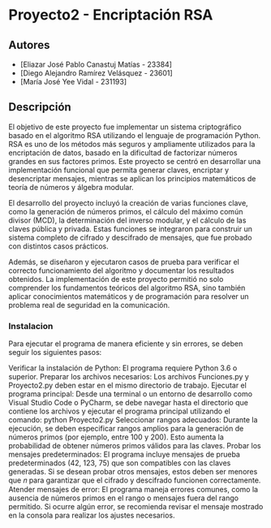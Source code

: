 # Proyecto2 - Encriptación RSA

## Autores

-   [Eliazar José Pablo Canastuj Matías - 23384]
-   [Diego Alejandro Ramírez Velásquez - 23601]
-   [María José Yee Vidal - 231193]

## Descripción
El objetivo de este proyecto fue implementar un sistema criptográfico basado en el algoritmo RSA utilizando el lenguaje de programación Python. RSA es uno de los métodos más seguros y ampliamente utilizados para la encriptación de datos, basado en la dificultad de factorizar números grandes en sus factores primos. Este proyecto se centró en desarrollar una implementación funcional que permita generar claves, encriptar y desencriptar mensajes, mientras se aplican los principios matemáticos de teoría de números y álgebra modular.

El desarrollo del proyecto incluyó la creación de varias funciones clave, como la generación de números primos, el cálculo del máximo común divisor (MCD), la determinación del inverso modular, y el cálculo de las claves pública y privada. Estas funciones se integraron para construir un sistema completo de cifrado y descifrado de mensajes, que fue probado con distintos casos prácticos.

Además, se diseñaron y ejecutaron casos de prueba para verificar el correcto funcionamiento del algoritmo y documentar los resultados obtenidos. La implementación de este proyecto permitió no solo comprender los fundamentos teóricos del algoritmo RSA, sino también aplicar conocimientos matemáticos y de programación para resolver un problema real de seguridad en la comunicación.


### Instalacion
Para ejecutar el programa de manera eficiente y sin errores, se deben seguir los siguientes pasos:

Verificar la instalación de Python: El programa requiere Python 3.6 o superior.
Preparar los archivos necesarios: Los archivos Funciones.py y Proyecto2.py deben estar en el mismo directorio de trabajo.
Ejecutar el programa principal: Desde una terminal o un entorno de desarrollo como Visual Studio Code o PyCharm, se debe navegar hasta el directorio que contiene los archivos y ejecutar el programa principal utilizando el comando: python Proyecto2.py
Seleccionar rangos adecuados: Durante la ejecución, se deben especificar rangos amplios para la generación de números primos (por ejemplo, entre 100 y 200). Esto aumenta la probabilidad de obtener números primos válidos para las claves.
Probar los mensajes predeterminados: El programa incluye mensajes de prueba predeterminados (42, 123, 75) que son compatibles con las claves generadas. Si se desean probar otros mensajes, estos deben ser menores que 𝑛 para garantizar que el cifrado y descifrado funcionen correctamente.
Atender mensajes de error: El programa maneja errores comunes, como la ausencia de números primos en el rango o mensajes fuera del rango permitido. Si ocurre algún error, se recomienda revisar el mensaje mostrado en la consola para realizar los ajustes necesarios.
